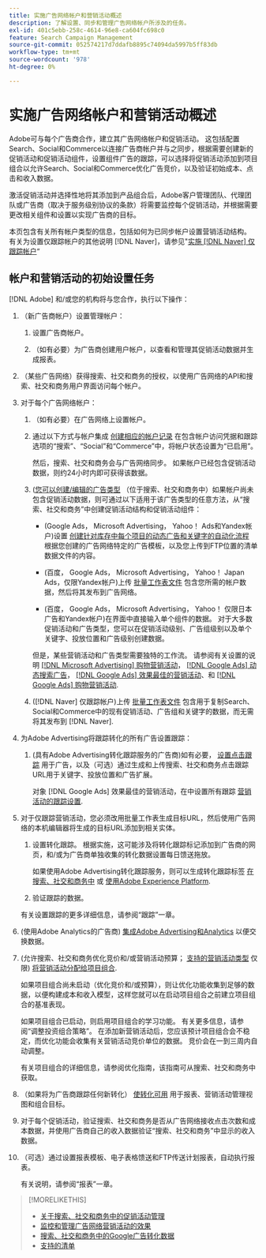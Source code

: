 ```yaml
---
title: 实施广告网络帐户和营销活动概述
description: 了解设置、同步和管理广告网络帐户所涉及的任务。
exl-id: 401c5ebb-258c-4614-96e8-ca604fc698c0
feature: Search Campaign Management
source-git-commit: 052574217d7ddafb8895c74094da5997b5ff83db
workflow-type: tm+mt
source-wordcount: '978'
ht-degree: 0%

---
```


# 实施广告网络帐户和营销活动概述

Adobe可与每个广告商合作，建立其广告网络帐户和促销活动。 这包括配置Search、Social和Commerce以连接广告商帐户并与之同步，根据需要创建新的促销活动和促销活动组件，设置组件广告的跟踪，可以选择将促销活动添加到项目组合以允许Search、Social和Commerce优化广告竞价，以及验证初始成本、点击和收入数据。

激活促销活动并选择性地将其添加到产品组合后，Adobe客户管理团队、代理团队或广告商（取决于服务级别协议的条款）将需要监控每个促销活动，并根据需要更改相关组件和设置以实现广告商的目标。

本页包含有关所有帐户类型的信息，包括如何为已同步帐户设置营销活动结构。 有关为设置仅跟踪帐户的其他说明 [!DNL Naver]，请参见&quot;[实施 [!DNL Naver] 仅跟踪帐户](/help/search-social-commerce/campaign-management/naver-tracking-only-account-implement.md)“

## 帐户和营销活动的初始设置任务

[!DNL Adobe] 和/或您的机构将与您合作，执行以下操作：

1. （新广告商帐户）设置管理帐户：

   1. 设置广告商帐户。

   1. （如有必要）为广告商创建用户帐户，以查看和管理其促销活动数据并生成报表。

1. （某些广告网络）获得搜索、社交和商务的授权，以使用广告网络的API和搜索、社交和商务用户界面访问每个帐户。

1. 对于每个广告网络帐户：

   1. （如有必要）在广告网络上设置帐户。

   1. 通过以下方式与帐户集成 [创建相应的帐户记录](/help/search-social-commerce/campaign-management/accounts/ad-network-account-manage.md#create-account) 在包含帐户访问凭据和跟踪选项的“搜索”、“Social”和“Commerce”中，将帐户状态设置为“已启用”。

      然后，搜索、社交和商务会与广告网络同步。 如果帐户已经包含促销活动数据，则约24小时内即可获得该数据。

   1. ([您可以创建/编辑的广告类型](/help/search-social-commerce/introduction/supported-inventory.md) （位于搜索、社交和商务中）如果帐户尚未包含促销活动数据，则可通过以下适用于该广告类型的任意方法，从“搜索、社交和商务”中创建促销活动结构和促销活动组件：

      * (Google Ads， Microsoft Advertising， Yahoo！ Ads和Yandex帐户)设置 [创建针对库存中每个项目的动态广告和关键字的自动化流程](/help/search-social-commerce/campaign-management/inventory-feeds/inventory-feeds-about.md) 根据您创建的广告网络特定的广告模板，以及您上传到FTP位置的清单数据文件的内容。

      * (百度， Google Ads， Microsoft Advertising， Yahoo！ Japan Ads，仅限Yandex帐户)上传 [批量工作表文件](/help/search-social-commerce/campaign-management/bulksheets/bulksheet-about.md) 包含您所需的帐户数据，然后将其发布到广告网络。

      * (百度， Google Ads， Microsoft Advertising， Yahoo！ 仅限日本广告和Yandex帐户)在界面中直接输入单个组件的数据。 对于大多数促销活动和广告类型，您可以在促销活动级别、广告组级别以及单个关键字、投放位置和广告级别创建数据。

      但是，某些营销活动和广告类型需要独特的工作流。 请参阅有关设置的说明 [[!DNL Microsoft Advertising] 购物营销活动](/help/search-social-commerce/campaign-management/special-campaign-types/microsoft-shopping-campaigns.md)， [[!DNL Google Ads] 动态搜索广告](/help/search-social-commerce/campaign-management/special-campaign-types/google-dynamic-search-ads.md)， [[!DNL Google Ads] 效果最佳的营销活动](/help/search-social-commerce/campaign-management/special-campaign-types/google-performance-max-campaigns.md)、和 [[!DNL Google Ads] 购物营销活动](/help/search-social-commerce/campaign-management/special-campaign-types/google-shopping-campaigns.md).

   1. ([!DNL Naver] 仅跟踪帐户)上传 [批量工作表文件](/help/search-social-commerce/campaign-management/bulksheets/bulksheet-about.md) 包含用于复制Search、Social和Commerce中的现有促销活动、广告组和关键字的数据，而无需将其发布到 [!DNL Naver].

1. 为Adobe Advertising将跟踪转化的所有广告设置跟踪：

   1. (具有Adobe Advertising转化跟踪服务的广告商)如有必要， [设置点击跟踪](/help/search-social-commerce/tracking/click-tracking-ways-to-generate.md) 用于广告，以及（可选）通过生成和上传搜索、社交和商务点击跟踪URL用于关键字、投放位置和广告扩展。

      对象 [!DNL Google Ads] 效果最佳的营销活动，在中设置所有跟踪 [营销活动的跟踪设置](/help/search-social-commerce/campaign-management/campaigns/campaign-settings-google.md).

1. 对于仅跟踪营销活动，您必须改用批量工作表生成目标URL，然后使用广告网络的本机编辑器将生成的目标URL添加到相关实体。

   1. 设置转化跟踪。 根据实施，这可能涉及将转化跟踪标记添加到广告商的网页，和/或为广告商单独收集的转化数据设置每日馈送拖放。

      如果使用Adobe Advertising转化跟踪服务，则可以生成转化跟踪标签 [在搜索、社交和商务中](/help/search-social-commerce/tools/conversion-tag-generate.md) 或 [使用Adobe Experience Platform](https://experienceleague.adobe.com/docs/experience-platform/destinations/catalog/advertising/adobe-advertising-cloud.html).

   1. 验证跟踪的数据。

   有关设置跟踪的更多详细信息，请参阅“跟踪”一章。

1. (使用Adobe Analytics的广告商) [集成Adobe Advertising和Analytics](https://experienceleague.adobe.com/docs/advertising/integrations/analytics/overview.html) 以便交换数据。

1. (允许搜索、社交和商务优化竞价和/或营销活动预算； [支持的营销活动类型](/help/search-social-commerce/introduction/supported-inventory.md) 仅限) [将营销活动分配给项目组合](/help/search-social-commerce/campaign-management/campaign-assign-to-portfolio.md).

   如果项目组合尚未启动（优化竞价和/或预算），则让优化功能收集到足够的数据，以便构建成本和收入模型，这样您就可以在启动项目组合之前建立项目组合的基准表现。

   如果项目组合已启动，则启用项目组合的学习功能。 有关更多信息，请参阅“调整投资组合策略”。 在添加新营销活动后，您应该预计项目组合会不稳定，而优化功能会收集有关营销活动竞价单位的数据。 竞价会在一到三周内自动调整。

   有关项目组合的详细信息，请参阅优化指南，该指南可从搜索、社交和商务中获取。<!-- verify convention for referencing Optimization Guide here -->

1. （如果将为广告商跟踪任何新转化） [使转化可用](/help/search-social-commerce/admin/transaction-properties/transaction-property-about.md) 用于报表、营销活动管理视图和组合目标。

1. 对于每个促销活动，验证搜索、社交和商务是否从广告网络接收点击次数和成本数据，并使用广告商自己的收入数据验证“搜索、社交和商务”中显示的收入数据。

1. （可选）通过设置报表模板、电子表格馈送和FTP传送计划报表，自动执行报表。

   有关说明，请参阅“报表”一章。

>[!MORELIKETHIS]
>
>* [关于搜索、社交和商务中的促销活动管理](campaign-management-about.md)
>* [监控和管理广告网络营销活动的效果](monitor-performance-campaigns.md)
>* [搜索、社交和商务中的Google广告转化数据](google-conversion-data.md)
>* [支持的清单](/help/search-social-commerce/introduction/supported-inventory.md)
